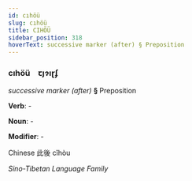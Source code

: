 ```yaml
---
id: cıhöü
slug: cıhöü
title: CIHÖÜ
sidebar_position: 318
hoverText: successive marker (after) § Preposition
---
```


### cıhöü&emsp;<span kind="abugida">ꞇȷɂıɽʄ</span>

*successive marker (after)* **§** Preposition

**Verb**: -

**Noun**: -

**Modifier**: -

Chinese 此後 cǐhòu 

*Sino-Tibetan Language Family*